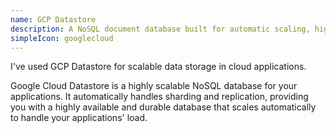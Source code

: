 ```yaml
---
name: GCP Datastore
description: A NoSQL document database built for automatic scaling, high performance, and ease of application development
simpleIcon: googlecloud
---
```


I've used GCP Datastore for scalable data storage in cloud applications.

Google Cloud Datastore is a highly scalable NoSQL database for your applications. It automatically handles sharding and replication, providing you with a highly available and durable database that scales automatically to handle your applications' load.